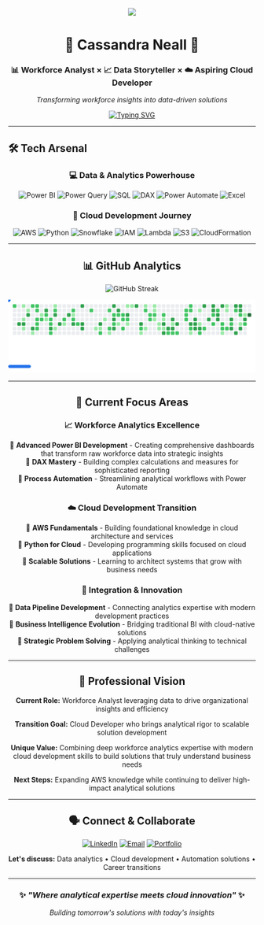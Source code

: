 <div align="center">

  <img 
    src="https://capsule-render.vercel.app/api?type=waving&color=gradient&customColorList=6,11,20&height=100&section=footer&fontSize=16&fontColor=fff&animation=twinkling"
    style="transform: rotate(1deg);"
  />
</div>
<div align="center">

# 🌸 Cassandra Neall 🌸
### 📊 Workforce Analyst  × 📈 Data Storyteller × ☁️ Aspiring Cloud Developer
*Transforming workforce insights into data-driven solutions*

[![Typing SVG](https://readme-typing-svg.demolab.com?font=Fira+Code&weight=500&size=18&duration=2000&pause=100&color=9333EA&center=true&vCenter=true&multiline=true&width=600&height=80&lines=Automation+%26+Data+Obsessed;Power+BI+Enthusiast;Leveling+Up+in+the+Cloud)](https://git.io/typing-svg)




</div>

---

## 🛠️ Tech Arsenal

<div align="center">

### 💻 Data & Analytics Powerhouse
![Power BI](https://img.shields.io/badge/Power%20BI-E391D3?style=for-the-badge)
![Power Query](https://img.shields.io/badge/Power%20Query-D074C0?style=for-the-badge)
![SQL](https://img.shields.io/badge/SQL-BC57AD?style=for-the-badge)
![DAX](https://img.shields.io/badge/DAX-A93A9B?style=for-the-badge)
![Power Automate](https://img.shields.io/badge/Power%20Automate-951D88?style=for-the-badge)
![Excel](https://img.shields.io/badge/Excel-820075?style=for-the-badge)

### 🚀 Cloud Development Journey
![AWS](https://img.shields.io/badge/AWS-BB90E2?style=for-the-badge)
![Python](https://img.shields.io/badge/Python-A878D2?style=for-the-badge)
![Snowflake](https://img.shields.io/badge/Snowflake-9660C2?style=for-the-badge)
![IAM](https://img.shields.io/badge/IAM-8348B2?style=for-the-badge)
![Lambda](https://img.shields.io/badge/Lambda-7030A2?style=for-the-badge)
![S3](https://img.shields.io/badge/S3-5E1892?style=for-the-badge)
![CloudFormation](https://img.shields.io/badge/CloudFormation-4B0082?style=for-the-badge)




---

## 📊 GitHub Analytics

<div align="center">

![GitHub Streak](https://github-readme-streak-stats.herokuapp.com/?user=neallcassandra&theme=radical&hide_border=true&background=0D1117&stroke=9333EA&ring=EC4899&fire=F59E0B&currStreakLabel=9333EA)

<picture>
  <source media="(prefers-color-scheme: dark)" srcset="images/breakout-dark.svg" />
  <source media="(prefers-color-scheme: light)" srcset="images/breakout-light.svg" />
  <img alt="Breakout Game" src="images/breakout-light.svg" />
</picture>

</div>

---


## 🎯 Current Focus Areas

<div align="center">

### 📈 Workforce Analytics Excellence
🔹 **Advanced Power BI Development** - Creating comprehensive dashboards that transform raw workforce data into strategic insights  
🔹 **DAX Mastery** - Building complex calculations and measures for sophisticated reporting  
🔹 **Process Automation** - Streamlining analytical workflows with Power Automate  

### ☁️ Cloud Development Transition  
🔹 **AWS Fundamentals** - Building foundational knowledge in cloud architecture and services  
🔹 **Python for Cloud** - Developing programming skills focused on cloud applications  
🔹 **Scalable Solutions** - Learning to architect systems that grow with business needs  

### 🔄 Integration & Innovation
🔹 **Data Pipeline Development** - Connecting analytics expertise with modern development practices  
🔹 **Business Intelligence Evolution** - Bridging traditional BI with cloud-native solutions  
🔹 **Strategic Problem Solving** - Applying analytical thinking to technical challenges  

</div>

---

## 💫 Professional Vision

**Current Role:** Workforce Analyst leveraging data to drive organizational insights and efficiency

**Transition Goal:** Cloud Developer who brings analytical rigor to scalable solution development  

**Unique Value:** Combining deep workforce analytics expertise with modern cloud development skills to build solutions that truly understand business needs

**Next Steps:** Expanding AWS knowledge while continuing to deliver high-impact analytical solutions

---

## 🗣️ Connect & Collaborate

<div align="center">

[![LinkedIn](https://img.shields.io/badge/LinkedIn-0077B5?style=for-the-badge&logo=linkedin&logoColor=white)](https://www.linkedin.com/in/neallcassandra/)
[![Email](https://img.shields.io/badge/Email-413C95?style=for-the-badge&logo=gmail&logoColor=white)](mailto:neallcassandra@yahoo.com)
[![Portfolio](https://img.shields.io/badge/Portfolio-820075?style=for-the-badge&logo=google-chrome&logoColor=white)](https://github.com/neallcassandra/Portfolio)

**Let's discuss:** Data analytics • Cloud development • Automation solutions • Career transitions

</div>

---

<div align="center">

### ✨ *"Where analytical expertise meets cloud innovation"* ✨

*Building tomorrow's solutions with today's insights*

</div>

